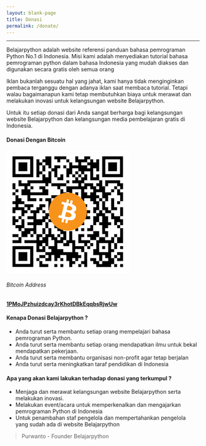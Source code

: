 ```yaml
---
layout: blank-page
title: Donasi
permalink: /donate/
---
```


---
Belajarpython adalah website referensi panduan bahasa pemrograman Python No.1 di Indonesia. Misi kami adalah menyediakan tutorial bahasa pemrograman python dalam bahasa Indonesia yang mudah diakses dan digunakan secara gratis oleh semua orang

Iklan bukanlah sesuatu hal yang jahat, kami hanya tidak menginginkan pembaca terganggu dengan adanya iklan saat membaca tutorial. Tetapi walau bagaimanapun kami tetap membutuhkan biaya untuk merawat dan melakukan inovasi untuk kelangsungan website Belajarpython. 

Untuk itu setiap donasi dari Anda sangat berharga bagi kelangsungan website Belajarpython dan kelangsungan media pembelajaran gratis di Indonesia.

#### Donasi Dengan Bitcoin
![Alamat Bitcoin Belajarpython](/images/qr-code.png "Alamat Bitcoin Belajarpython")

###### Bitcoin Address
[**1PMoJPzhuizdcay3rKhotDBkEqqbsRjwUw**](https://blockchain.info/address/1PMoJPzhuizdcay3rKhotDBkEqqbsRjwUw)

#### Kenapa Donasi Belajarpython ?
- Anda turut serta membantu setiap orang mempelajari bahasa pemrograman Python.
- Anda turut serta membantu setiap orang mendapatkan ilmu untuk bekal mendapatkan pekerjaan.
- Anda turut serta membantu organisasi non-profit agar tetap berjalan
- Anda turut serta meningkatkan taraf pendidikan di Indonesia

#### Apa yang akan kami lakukan terhadap donasi yang terkumpul ?
- Menjaga dan merawat kelangsungan website Belajarpython serta melakukan inovasi.
- Melakukan event/acara untuk memperkenalkan dan mengajarkan pemrograman Python di Indonesia
- Untuk penambahan staf pengelola dan mempertahankan pengelola yang sudah ada di website Belajarpython

> Purwanto - Founder Belajarpython 
